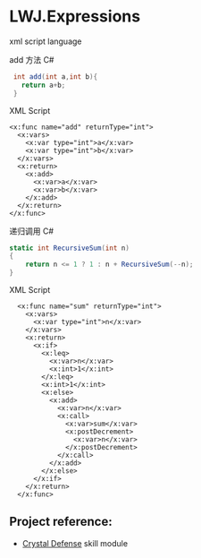 ﻿# LWJ.Expressions
xml script language

add 方法
C#
``` C#
 int add(int a,int b){
   return a+b;
 }
```
XML Script
```
<x:func name="add" returnType="int">
  <x:vars>
    <x:var type="int">a</x:var>
    <x:var type="int">b</x:var>
  </x:vars>
  <x:return>
    <x:add>
      <x:var>a</x:var>
      <x:var>b</x:var>
    </x:add>
  </x:return>
</x:func>
```

递归调用
C#
``` C#
static int RecursiveSum(int n)
{
    return n <= 1 ? 1 : n + RecursiveSum(--n);
}
```
XML Script
```
  <x:func name="sum" returnType="int">
    <x:vars>
      <x:var type="int">n</x:var>
    </x:vars>
    <x:return>
      <x:if>
        <x:leq>
          <x:var>n</x:var>
          <x:int>1</x:int>
        </x:leq>
        <x:int>1</x:int>        
        <x:else>
          <x:add>
            <x:var>n</x:var>
            <x:call>
              <x:var>sum</x:var>
              <x:postDecrement>
                <x:var>n</x:var>
              </x:postDecrement>
            </x:call>
          </x:add>
        </x:else>
      </x:if>
    </x:return>
  </x:func>
```


## Project reference:
* [Crystal Defense](https://play.google.com/store/apps/details?id=com.lwj.crystaldefense) skill module
